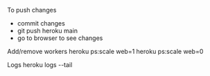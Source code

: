 To push changes
- commit changes
- git push heroku main
- go to browser to see changes

Add/remove workers
heroku ps:scale web=1
heroku ps:scale web=0

Logs
heroku logs --tail
